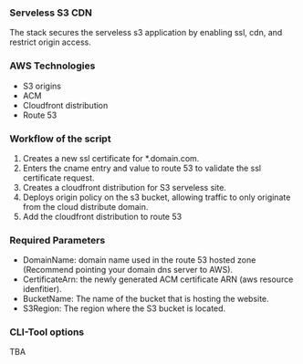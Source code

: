 ### Serveless S3 CDN 
The stack secures the serveless s3 application by enabling ssl, cdn, and restrict origin access.

### AWS Technologies
- S3 origins
- ACM
- Cloudfront distribution
- Route 53

### Workflow of the script
1. Creates a new ssl certificate for *.domain.com.
2. Enters the cname entry and value to route 53 to validate the ssl certificate request.
3. Creates a cloudfront distribution for S3 serveless site.
4. Deploys origin policy on the s3 bucket, allowing traffic to only originate from the cloud distribute domain.
5. Add the cloudfront distribution to route 53

### Required Parameters
- DomainName: domain name used in the route 53 hosted zone (Recommend pointing your domain dns server to AWS).
- CertificateArn: the newly generated ACM certificate ARN (aws resource idenfitier).
- BucketName: The name of the bucket that is hosting the website.
- S3Region: The region where the S3 bucket is located.


### CLI-Tool options
TBA